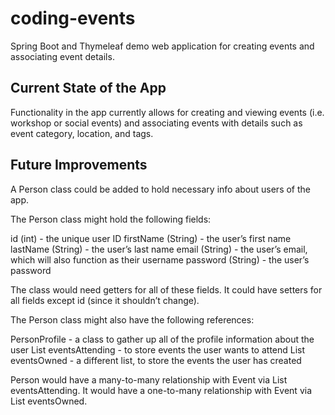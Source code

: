 # coding-events
Spring Boot and Thymeleaf demo web application for creating events and associating event details.

## Current State of the App

Functionality in the app currently allows for creating and viewing events (i.e. workshop or social events) and associating events with details such as event category, location, and tags.

## Future Improvements

A Person class could be added to hold necessary info about users of the app.

The Person class might hold the following fields:

id (int) - the unique user ID
firstName (String) - the user’s first name
lastName (String) - the user’s last name
email (String) - the user’s email, which will also function as their username
password (String) - the user’s password

The class would need getters for all of these fields. It could have setters for all fields except id (since it shouldn’t change).

The Person class might also have the following references:

PersonProfile - a class to gather up all of the profile information about the user
List<Events> eventsAttending - to store events the user wants to attend
List<Events> eventsOwned - a different list, to store the events the user has created

Person would have a many-to-many relationship with Event via List<Events> eventsAttending. It would have a one-to-many relationship with Event via List<Events> eventsOwned.
